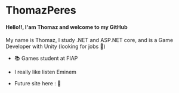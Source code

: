 # ThomazPeres

#### Hello!!, I'am Thomaz and welcome to my GitHub 

My name is Thomaz, I study .NET and ASP.NET core, and is a Game Developer with Unity (looking for jobs :rofl:)

- 📚 Games student at FIAP

- I really like listen Eminem

- Future site here : :facepalm:
